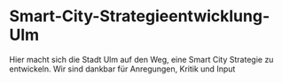 # Smart-City-Strategieentwicklung-Ulm
Hier macht sich die Stadt Ulm auf den Weg, eine Smart City Strategie zu entwickeln. Wir sind dankbar für Anregungen, Kritik und Input
